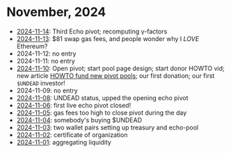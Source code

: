 # November, 2024

* [2024-11-14](14): Third Echo pivot; recomputing γ-factors
* [2024-11-13](13): $81 swap gas fees, and people wonder why I *LOVE* Ethereum?
* 2024-11-12: no entry
* 2024-11-11: no entry
* [2024-11-10](10): Open pivot; start pool page design; start donor HOWTO vid; new article [HOWTO fund new pivot pools](../../../articles/funding-pools.md); our first donation; our first `$UNDEAD` investor!
* 2024-11-09: no entry
* [2024-11-08](08): UNDEAD status, upped the opening echo pivot
* [2024-11-06](06): first live echo pivot closed!
* [2024-11-05](05): gas fees too high to close pivot during the day
* [2024-11-04](04): somebody's buying $UNDEAD
* [2024-11-03](03): two wallet pairs setting up treasury and echo-pool
* [2024-11-02](02): certificate of organization
* [2024-11-01](01): aggregating liquidity
